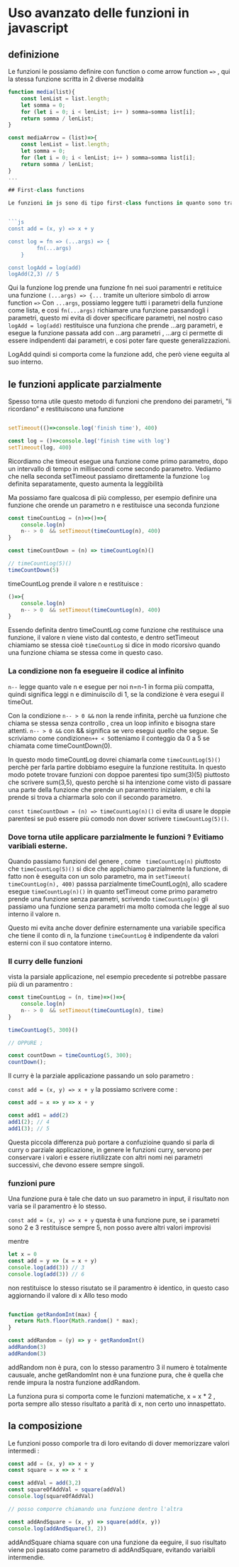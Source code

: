 # Uso avanzato delle funzioni in javascript

## definizione

Le funzioni le possiamo definire con function o come arrow function `=>` , qui la stessa funzione scritta in 2 diverse modalità  

```js
function media(list){
    const lenList = list.length;
    let somma = 0;
    for (let i = 0; i < lenList; i++ ) somma=somma list[i];
    return somma / lenList;
}

const mediaArrow = (list)=>{
    const lenList = list.length;
    let somma = 0;
    for (let i = 0; i < lenList; i++ ) somma=somma list[i];
    return somma / lenList;
}
...

## First-class functions

Le funzioni in js sono di tipo first-class functions in quanto sono trattate come comune variabili e possono essere passati come paramentri nelle funzioni o restite dalle funzioni:


```js
const add = (x, y) => x + y

const log = fn => (...args) => {
         fn(...args)
    }

const logAdd = log(add)
logAdd(2,3) // 5 
```

Qui la funzione log prende una funzione fn nei suoi paramentri e retituice una funzione `(...args) => {...` tramite un ulteriore simbolo di arrow function `=>`
Con `...args`, possiamo leggere tutti i parametri della funzione come lista, e cosi   `fn(...args)` richiamare una funzione passandogli i parametri, questo mi evita di dover specificare parametri, nel nostro caso `logAdd = log(add)` restituisce una funziona che prende ...arg parametri, e esegue la funzione passata add con ...arg parametri , ...arg ci permette di essere indipendenti dai parametri, e cosi poter fare queste generalizzazioni.

LogAdd quindi si comporta come la funzione add, che però viene  eeguita al suo interno.

## le funzioni applicate parzialmente

Spesso torna utile questo metodo di funzioni che prendono dei parametri, "li ricordano" e restituiscono una funzione

```js

setTimeout(()=>console.log('finish time'), 400)

const log = ()=>console.log('finish time with log')
setTimeout(log, 400)

```

Ricordiamo che timeout esegue una funzione come primo parametro, dopo un intervallo di tempo in millisecondi come secondo parametro.
Vediamo che nella seconda setTimeout passiamo direttamente la funzione `log` definita separatamente, questo aumenta la leggibilità

Ma possiamo fare qualcosa di più complesso, per esempio definire una funzione che orende un parametro n e restituisce una seconda funzione

```js
const timeCountLog = (n)=>()=>{
    console.log(n)
    n-- > 0  && setTimeout(timeCountLog(n), 400)
}

const timeCountDown = (n) => timeCountLog(n)()

// timeCountLog(5)()
timeCountDown(5)

```
timeCountLog prende il valore n e restituisce :

```js
()=>{
    console.log(n)
    n-- > 0  && setTimeout(timeCountLog(n), 400)
}
```

Essendo definita dentro timeCountLog come funzione che restituisce una funzione, il valore n viene visto dal contesto, e dentro setTimeout chiamiamo se stessa cioè `timeCountLog` si dice in modo ricorsivo quando una funzione chiama se stessa come in questo caso.

### La condizione non fa esegueire il codice al infinito

`n--` legge quanto vale n e esegue per noi n=n-1 in forma più compatta, quindi significa leggi n e diminuiscilo di 1, se la condizione è vera esegui il timeOut.

Con la condizione `n-- > 0 &&` non la rende infinita, perchè ua funzione che chiama se stessa senza controllo , crea un loop infinito e bisogna stare attenti.
`n-- > 0 &&` con && significa se vero esegui quello che segue. Se scriviamo come condizione`n++ < 5`otteniamo il conteggio da 0 a 5 se chiamata come timeCountDown(0).

In questo modo timeCountLog dovrei chiamarla come `timeCountLog(5)()` perchè per farla partire dobbiamo eseguire la funzione restituita.
In questo modo potete trovare funzioni con doppoe parentesi tipo sum(3)(5) piuttosto che scrivere sum(3,5), questo perchè si ha intenzione come visto di passare una parte della funzione che prende un paramentro inizialem, e chi la prende si trova a chiarmarla solo con il secondo parametro.

`const timeCountDown = (n) => timeCountLog(n)()` ci evita di usare le doppie parentesi se può essere più comodo non dover scrivere `timeCountLog(5)()`.

### Dove torna utile applicare parzialmente le funzioni ? Evitiamo varibiali esterne.

Quando passiamo funzioni del genere , come ` timeCountLog(n)`  piuttosto che  `timeCountLog(5)()` si dice che applichiamo parzialmente la funzione, di fatto non è eseguita con un solo parametro, ma  in `setTimeout( timeCountLog(n), 400)` passsa parzialmente  timeCountLog(n), allo scadere esegue  `timeCountLog(n)()` in quanto setTimeout come primo parametro prende una funzione senza parametri, scrivendo  `timeCountLog(n)` gli passiamo una funzione senza parametri ma molto comoda che legge al suo interno il valore n.

Questo mi evita anche dover definire esternamente una variabile specifica che tiene il conto di n, la funzione `timeCountLog` è indipendente da valori esterni con il suo contatore interno.

### Il curry delle funzioni

vista la parsiale applicazione, nel esempio precedente si potrebbe passare più di un paramentro :

```js
const timeCountLog = (n, time)=>()=>{
    console.log(n)
    n-- > 0  && setTimeout(timeCountLog(n), time)
}

timeCountLog(5, 300)()

// OPPURE ;

const countDown = timeCountLog(5, 300);
countDown();
```

Il curry è la parziale applicazione passando un solo parametro :

`const add = (x, y) => x + y` la possiamo scrivere come :

```js
const add = x => y => x + y

const add1 = add(2)
add1(2); // 4
add1(3); // 5
```

Questa piccola differenza può portare a confuzioine quando si parla di curry o parziale applicazione, in genere le funzioni curry, servono per conservare i valori e essere riutilizzate con altri nomi nei parametri successivi, che devono essere sempre singoli.

### funzioni pure

Una funzione pura è tale che dato un suo parametro in input, il risultato non varia se il paramentro è lo stesso.

`const add = (x, y) => x + y` questa è una funzione pure, se i parametri sono 2 e 3 restituisce sempre 5, non posso avere altri valori improvisi

mentre

```js
let x = 0
const add = y => (x = x + y)
console.log(add(3)) // 3
console.log(add(3)) // 6
```

non restituisce lo stesso risutato se il paramentro è identico, in questo caso aggiornando il valore di x
Allo teso modo 

```js

function getRandomInt(max) {
  return Math.floor(Math.random() * max);
}

const addRandom = (y) => y + getRandomInt()
addRandom(3) 
addRandom(3)
```

addRandom non è pura, con lo stesso paramentro 3 il numero è totalmente causuale, anche getRandomInt non è una funzione pura, che è quella che rende impura la nostra funzione addRandom.

La funziona pura si comporta come le funzioni matematiche, x = x * 2 , porta sempre allo stesso risultato a parità di x, non certo uno innaspettato.

## la composizione

Le funzioni posso comporle tra di loro evitando di dover memorizzare valori intermedi :

```js
const add = (x, y) => x + y
const square = x => x * x

const addVal = add(3,2)
const squareOfAddVal = square(addVal)
console.log(squareOfAddVal)

// posso comporre chiamando una funzione dentro l'altra

const addAndSquare = (x, y) => square(add(x, y))
console.log(addAndSquare(3, 2))

```

addAndSquare chiama square con una funzione da eeguire, il suo risultato viene poi passato come parametro di addAndSquare, evitando variaibli intermendie.